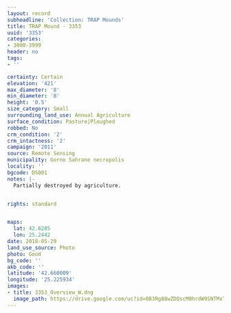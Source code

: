 ```yaml
---
layout: record
subheadline: 'Collection: TRAP Mounds'
title: TRAP Mound - 3353
uuid: '3353'
categories:
- 3000-3999
header: no
tags:
- ''

certainty: Certain
elevation: '421'
max_diameter: '8'
min_diameter: '8'
height: '0.5'
size_category: Small
surrounding_land_use: Annual Agriculture
surface_condition: Pasture|Ploughed
robbed: No
crm_condition: '2'
crm_intactness: '2'
campaign: '2011'
source: Remote Sensing
municipality: Gorno Sahrane necropolis
locality: ''
bgcode: DS001
notes: |-
  Partially destroyed by agriculture.


rights: standard


maps:
  lat: 42.6285
  lon: 25.2442
date: 2018-05-29
land_use_source: Photo
photo: Good
bg_code: ''
akb_code: ''
latitude: '42.660009'
longitude: '25.225934'
images:
- title: 3353_Overview_W.dng
  image_path: https://drive.google.com/uc?id=0B3Rg88wZDQscM0hrdW9SNTMxTVU
---
```

